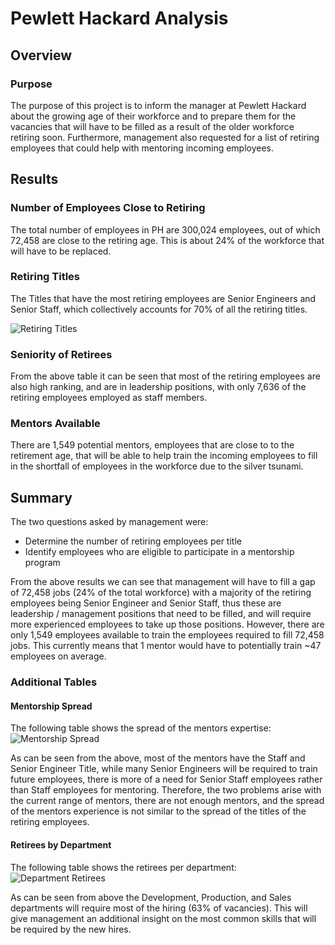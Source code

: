 # Pewlett Hackard Analysis
## Overview
### Purpose
The purpose of this project is to inform the manager at Pewlett Hackard about the growing age of their workforce and to prepare them for the vacancies that will have to be filled as a result of the older workforce retiring soon. Furthermore, management also requested for a list of retiring employees that could help with mentoring incoming employees.

## Results
### Number of Employees Close to Retiring
The total number of employees in PH are 300,024 employees, out of which 72,458 are close to the retiring age. This is about 24% of the workforce that will have to be replaced.

### Retiring Titles
The Titles that have the most retiring employees are Senior Engineers and Senior Staff, which collectively accounts for 70% of all the retiring titles.

![Retiring Titles]()

### Seniority of Retirees
From the above table it can be seen that most of the retiring employees are also high ranking, and are in leadership positions, with only 7,636 of the retiring employees employed as staff members.

### Mentors Available
There are 1,549 potential mentors, employees that are close to to the retirement age, that will be able to help train the incoming employees to fill in the shortfall of employees in the workforce due to the silver tsunami.

## Summary
The two questions asked by management were:
- Determine the number of retiring employees per title
- Identify employees who are eligible to participate in a mentorship program

From the above results we can see that management will have to fill a gap of 72,458 jobs (24% of the total workforce) with a majority of the retiring employees being Senior Engineer and Senior Staff, thus these are leadership / management positions that need to be filled, and will require more experienced employees to take up those positions. However, there are only 1,549 employees available to train the employees required to fill 72,458 jobs. This currently means that 1 mentor would have to potentially train ~47 employees on average.

### Additional Tables
#### Mentorship Spread
The following table shows the spread of the mentors expertise:
![Mentorship Spread]()

As can be seen from the above, most of the mentors have the Staff and Senior Engineer Title, while many Senior Engineers will be required to train future employees, there is more of a need for Senior Staff employees rather than Staff employees for mentoring. Therefore, the two problems arise with the current range of mentors, there are not enough mentors, and the spread of the mentors experience is not similar to the spread of the titles of the retiring employees.

#### Retirees by Department
The following table shows the retirees per department:
![Department Retirees]()

As can be seen from above the Development, Production, and Sales departments will require most of the hiring (63% of vacancies). This will give management an additional insight on the most common skills that will be required by the new hires.